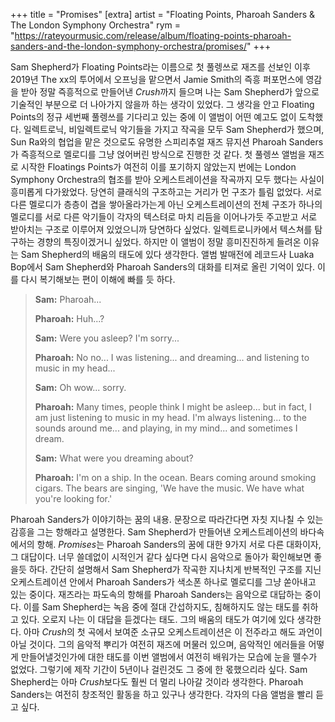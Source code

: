 +++
title = "Promises"
[extra]
artist = "Floating Points, Pharoah Sanders & The London Symphony Orchestra"
rym = "https://rateyourmusic.com/release/album/floating-points-pharoah-sanders-and-the-london-symphony-orchestra/promises/"
+++

Sam Shepherd가 Floating Points라는 이름으로 첫 풀렝쓰로 재즈를 선보인 이후 2019년 The xx의 투어에서 오프닝을 맡으면서
Jamie Smith의 즉흥 퍼포먼스에 영감을 받아 정말 즉흥적으로 만들어낸 *Crush*까지 들으며 나는 Sam Shepherd가 앞으로
기술적인 부분으로 더 나아가지 않을까 하는 생각이 있었다. 그 생각을 안고 Floating Points의 정규 세번째 풀렝쓰를 기다리고
있는 중에 이 앨범이 어떤 예고도 없이 도착했다. 일렉트로닉, 비일렉트로닉 악기들을 가지고 작곡을 모두 Sam Shepherd가
했으며, Sun Ra와의 협업을 맡은 것으로도 유명한 스피리추얼 재즈 뮤지션 Pharoah Sanders가 즉흥적으로 멜로디를 그냥
얹어버린 방식으로 진행한 것 같다. 첫 풀렝쓰 앨범을 재즈로 시작한 Floatings Points가 여전히 이를 포기하지 않았는지
번에는 London Symphony Orchestra의 협조를 받아 오케스트레이션을 작곡까지 모두 했다는 사실이 흥미롭게 다가왔었다. 당연히
클래식의 구조하고는 거리가 먼 구조가 틀림 없었다. 서로 다른 멜로디가 층층이 겹을 쌓아올라가는게 아닌 오케스트레이션의
전체 구조가 하나의 멜로디를 서로 다른 악기들이 각자의 텍스텨로 마치 리듬을 이어나가듯 주고받고 서로 받아치는 구조로
이루어져 있었으니까 당연하다 싶었다. 일렉트로니카에서 텍스쳐를 탐구하는 경향의 특징이겠거니 싶었다. 하지만 이 앨범이
정말 흥미진진하게 들려온 이유는 Sam Shepherd의 배움의 태도에 있다 생각한다. 앨범 발매전에 레코드사 Luaka Bop에서 Sam
Shepherd와 Pharoah Sanders의 대화를 티져로 올린 기억이 있다. 이를 다시 복기해보는 편이 이해에 빠를 듯 하다.

> **Sam:** Pharoah...
>
> **Pharoah:** Huh...?
>
> **Sam:** Were you asleep? I'm sorry...
>
> **Pharoah:** No no... I was listening... and dreaming... and listening to music in my head...
>
> **Sam:** Oh wow... sorry.
>
> **Pharoah:** Many times, people think I might be asleep... but in fact, I am just listening to music in my head. I'm
> always listening... to the sounds around me... and playing, in my mind... and sometimes I dream.
>
> **Sam:** What were you dreaming about?
>
> **Pharoah:** I'm on a ship. In the ocean. Bears coming around smoking cigars. The bears are singing, 'We have the music.
> We have what you're looking for.'

Pharoah Sanders가 이야기하는 꿈의 내용. 문장으로 따라간다면 자칫 지나칠 수 있는 감흥을 그는 항해라고 설명한다. Sam
Shepherd가 만들어낸 오케스트레이션의 바다속에서의 항해. *Promises*는 Pharoah Sanders의 꿈에 대한 9가지 서로 다른
대화이자, 그 대답이다. 너무 쓸데없이 시적인거 같다 싶다면 다시 음악으로 돌아가 확인해보면 좋을듯 하다. 간단히 설명해서
Sam Shepherd가 작곡한 지나치게 반복적인 구조를 지닌 오케스트레이션 안에서 Pharoah Sanders가 색소폰 하나로 멜로디를 그냥
쏟아내고 있는 중이다. 재즈라는 파도속의 항해를 Pharoah Sanders는 음악으로 대답하는 중이다. 이를 Sam Shepherd는 녹음
중에 절대 간섭하지도, 침해하지도 않는 태도를 취하고 있다. 오로지 나는 이 대답을 듣겠다는 태도. 그의 배움의 태도가
여기에 있다 생각한다. 아마 *Crush*의 첫 곡에서 보여준 소규모 오케스트레이션은 이 전주라고 해도 과언이 아닐 것이다. 그의
음악적 뿌리가 여전히 재즈에 머물러 있으며, 음악적인 에러들을 어떻게 만들어낼것인가에 대한 태도를 이번 앨범에서 여전히
배워가는 모습에 눈을 뗄수가 없었다. 그렇기에 제작 기간이 5년이나 걸린것도 그 중에 한 몫했으리라 싶다. Sam Shepherd는
아마 *Crush*보다도 훨씬 더 멀리 나아갈 것이라 생각한다. Pharoah Sanders는 여전히 창조적인 활동을 하고 있구나 생각한다.
각자의 다음 앨범을 빨리 듣고 싶다.
